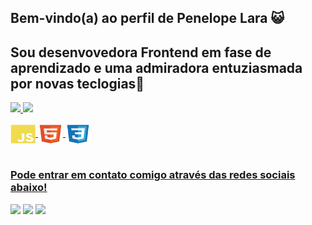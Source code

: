 ## Bem-vindo(a) ao perfil de Penelope Lara 😺
## Sou desenvovedora Frontend em fase de aprendizado e uma admiradora entuziasmada por novas teclogias🚀
 <div> 
   <a href="https://github.com/penelope-lara">
   <img height="180em" src="https://github-readme-stats.vercel.app/api?username=penelope-lara&show_icons=true&theme=merko&include_all_commits=true&count_private=true"/>
   <img height="180em" src="https://github-readme-stats.vercel.app/api/top-langs/?username=penelope-lara&layout=compact&langs_count=6&theme=tokyonight"/>
</div>
    
<div style="display: inline_block"><br>
  <img align="center" alt="Js" height="30" width="40" src="https://raw.githubusercontent.com/devicons/devicon/master/icons/javascript/javascript-plain.svg">
  <img align="center" alt="HTML" height="30" width="40" src="https://raw.githubusercontent.com/devicons/devicon/master/icons/html5/html5-original.svg">
  <img align="center" alt="CSS" height="30" width="40" src="https://raw.githubusercontent.com/devicons/devicon/master/icons/css3/css3-original.svg">
</div>
 
<br>
 
### Pode entrar em contato comigo através das redes sociais abaixo!
 
<div> 
 <a href="https://discord.gg/5DVhGKVf4h" target="_blank"><img src="https://img.shields.io/badge/Discord-7289DA?style=for-the-badge&logo=discord&logoColor=white" target="_blank"></a> 
  <a href = "pe.larinha@gmail.com"><img src="https://img.shields.io/badge/-Gmail-%23333?style=for-the-badge&logo=gmail&logoColor=white" target="_blank"></a>
  <a href="https://wa.me/5541998483520" title="Enviar mensagem para whatsApp" target="_blank">
 <i class="fab fa-whatsapp"> </i>
  </a>
  <a href="https://www.linkedin.com/in/penelope-lara-09a425310/" target="_blank"><img src="https://img.shields.io/badge/-LinkedIn-%230077B5?style=for-the-badge&logo=linkedin&logoColor=white" target="_blank"></a>
</div>
